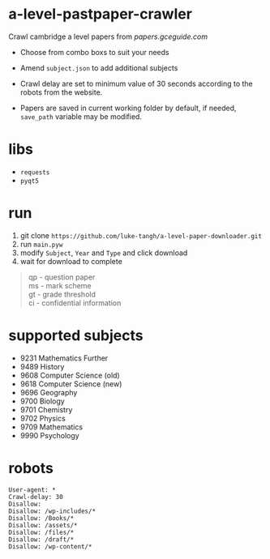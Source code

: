 # a-level-pastpaper-crawler
Crawl cambridge a level papers from _papers.gceguide.com_

- Choose from combo boxs to suit your needs

- Amend `subject.json` to add additional subjects

- Crawl delay are set to minimum value of 30 seconds according to the robots from the website.

- Papers are saved in current working folder by default, if needed, `save_path` variable may be modified. 

# libs

- `requests`
- `pyqt5`

# run

1. git clone `https://github.com/luke-tangh/a-level-paper-downloader.git`
2. run `main.pyw`
3. modify `Subject`, `Year` and `Type` and click download
4. wait for download to complete

> qp - question paper\
> ms - mark scheme\
> gt - grade threshold\
> ci - confidential information

# supported subjects

- 9231 Mathematics Further
- 9489 History
- 9608 Computer Science (old)
- 9618 Computer Science (new)
- 9696 Geography
- 9700 Biology
- 9701 Chemistry
- 9702 Physics
- 9709 Mathematics
- 9990 Psychology


# robots
```
User-agent: *
Crawl-delay: 30
Disallow: 
Disallow: /wp-includes/*
Disallow: /Books/*
Disallow: /assets/*
Disallow: /files/*
Disallow: /draft/*
Disallow: /wp-content/*
```
